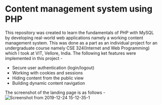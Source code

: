 # Content management system using PHP
This repository was created to learn the fundamentals of PHP with MySQL by developing
real-world web applications namely a working content management system.
This was done as a part as an individual project for an undergraduate course namely CSE 324(Internet and Web Programming) 
which I took at VIT, Vellore, India.
The following ket features were implemented in this project -
* Secure user authentication (login/logout)
* Working with cookies and sessions
* Hiding content from the public view
* Building dynamic content navigation

The screenshot of the landing page is as follows -
![Screenshot from 2019-12-24 15-12-35-1](https://user-images.githubusercontent.com/8374949/71407673-b646d500-2661-11ea-9626-84268bb2b895.png)

